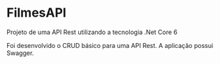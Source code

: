# FilmesAPI
Projeto de uma API Rest utilizando a tecnologia .Net Core 6

Foi desenvolvido o CRUD básico para uma API Rest.
A aplicação possui Swagger.
